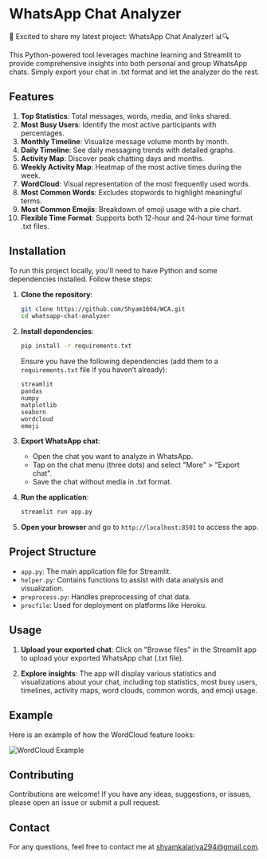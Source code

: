 # WhatsApp Chat Analyzer

🚀 Excited to share my latest project: WhatsApp Chat Analyzer! 📊🔍

This Python-powered tool leverages machine learning and Streamlit to provide comprehensive insights into both personal and group WhatsApp chats. Simply export your chat in .txt format and let the analyzer do the rest.

## Features

1. **Top Statistics**: Total messages, words, media, and links shared.
2. **Most Busy Users**: Identify the most active participants with percentages.
3. **Monthly Timeline**: Visualize message volume month by month.
4. **Daily Timeline**: See daily messaging trends with detailed graphs.
5. **Activity Map**: Discover peak chatting days and months.
6. **Weekly Activity Map**: Heatmap of the most active times during the week.
7. **WordCloud**: Visual representation of the most frequently used words.
8. **Most Common Words**: Excludes stopwords to highlight meaningful terms.
9. **Most Common Emojis**: Breakdown of emoji usage with a pie chart.
10. **Flexible Time Format**: Supports both 12-hour and 24-hour time format .txt files.

## Installation

To run this project locally, you'll need to have Python and some dependencies installed. Follow these steps:

1. **Clone the repository**:

    ```bash
    git clone https://github.com/Shyam1604/WCA.git
    cd whatsapp-chat-analyzer
    ```

2. **Install dependencies**:

    ```bash
    pip install -r requirements.txt
    ```

    Ensure you have the following dependencies (add them to a `requirements.txt` file if you haven’t already):
    
    ```
    streamlit
    pandas
    numpy
    matplotlib
    seaborn
    wordcloud
    emoji
    ```

3. **Export WhatsApp chat**:

   - Open the chat you want to analyze in WhatsApp.
   - Tap on the chat menu (three dots) and select "More" > "Export chat".
   - Save the chat without media in .txt format.

4. **Run the application**:

    ```bash
    streamlit run app.py
    ```

5. **Open your browser** and go to `http://localhost:8501` to access the app.

## Project Structure

- `app.py`: The main application file for Streamlit.
- `helper.py`: Contains functions to assist with data analysis and visualization.
- `preprocess.py`: Handles preprocessing of chat data.
- `procfile`: Used for deployment on platforms like Heroku.

## Usage

1. **Upload your exported chat**: Click on "Browse files" in the Streamlit app to upload your exported WhatsApp chat (.txt file).

2. **Explore insights**: The app will display various statistics and visualizations about your chat, including top statistics, most busy users, timelines, activity maps, word clouds, common words, and emoji usage.

## Example

Here is an example of how the WordCloud feature looks:

![WordCloud Example](images/wordcloud_example.png)

## Contributing

Contributions are welcome! If you have any ideas, suggestions, or issues, please open an issue or submit a pull request.

## Contact

For any questions, feel free to contact me at [shyamkalariya294@gmail.com](mailto:shyamkalariya294@gmail.com).
